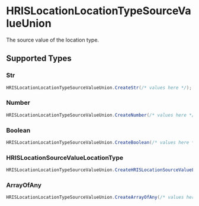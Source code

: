 # HRISLocationLocationTypeSourceValueUnion

The source value of the location type.


## Supported Types

### Str

```csharp
HRISLocationLocationTypeSourceValueUnion.CreateStr(/* values here */);
```

### Number

```csharp
HRISLocationLocationTypeSourceValueUnion.CreateNumber(/* values here */);
```

### Boolean

```csharp
HRISLocationLocationTypeSourceValueUnion.CreateBoolean(/* values here */);
```

### HRISLocationSourceValueLocationType

```csharp
HRISLocationLocationTypeSourceValueUnion.CreateHRISLocationSourceValueLocationType(/* values here */);
```

### ArrayOfAny

```csharp
HRISLocationLocationTypeSourceValueUnion.CreateArrayOfAny(/* values here */);
```
